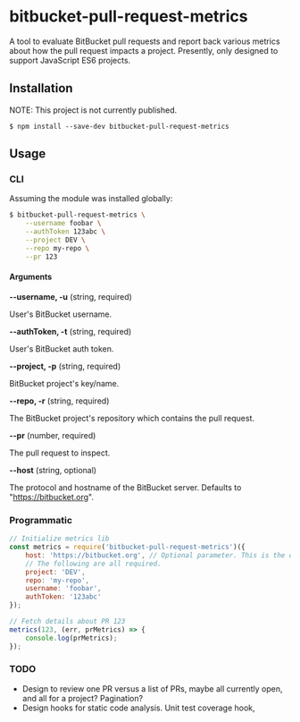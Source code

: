 # bitbucket-pull-request-metrics

A tool to evaluate BitBucket pull requests and report back various metrics about
how the pull request impacts a project. Presently, only designed to support
JavaScript ES6 projects.

## Installation

NOTE: This project is not currently published.

`$ npm install --save-dev bitbucket-pull-request-metrics`

## Usage

### CLI

Assuming the module was installed globally:

```bash
$ bitbucket-pull-request-metrics \
    --username foobar \
    --authToken 123abc \
    --project DEV \
    --repo my-repo \
    --pr 123
```

#### Arguments

**--username, -u** (string, required)

User's BitBucket username.

**--authToken, -t** (string, required)

User's BitBucket auth token.

**--project, -p** (string, required)

BitBucket project's key/name.

**--repo, -r** (string, required)

The BitBucket project's repository which contains the pull request.

**--pr** (number, required)

The pull request to inspect.

**--host** (string, optional)

The protocol and hostname of the BitBucket server. Defaults to "https://bitbucket.org".

### Programmatic

```javascript
// Initialize metrics lib
const metrics = require('bitbucket-pull-request-metrics')({
    host: 'https://bitbucket.org', // Optional parameter. This is the default.
    // The following are all required.
    project: 'DEV',
    repo: 'my-repo',
    username: 'foobar',
    authToken: '123abc'
});

// Fetch details about PR 123
metrics(123, (err, prMetrics) => {
    console.log(prMetrics);
});
```

### TODO
- Design to review one PR versus a list of PRs, maybe all currently open, and
all for a project? Pagination?
- Design hooks for static code analysis. Unit test coverage hook,
